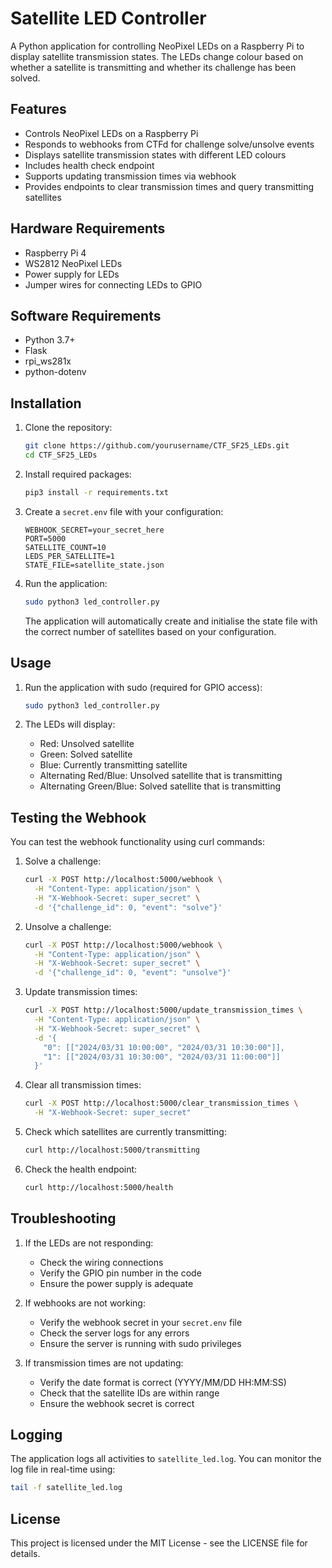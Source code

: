 # Satellite LED Controller

A Python application for controlling NeoPixel LEDs on a Raspberry Pi to display satellite transmission states. The LEDs change colour based on whether a satellite is transmitting and whether its challenge has been solved.

## Features

- Controls NeoPixel LEDs on a Raspberry Pi
- Responds to webhooks from CTFd for challenge solve/unsolve events
- Displays satellite transmission states with different LED colours
- Includes health check endpoint
- Supports updating transmission times via webhook
- Provides endpoints to clear transmission times and query transmitting satellites

## Hardware Requirements

- Raspberry Pi 4
- WS2812 NeoPixel LEDs
- Power supply for LEDs
- Jumper wires for connecting LEDs to GPIO

## Software Requirements

- Python 3.7+
- Flask
- rpi_ws281x
- python-dotenv

## Installation

1. Clone the repository:
   ```bash
   git clone https://github.com/yourusername/CTF_SF25_LEDs.git
   cd CTF_SF25_LEDs
   ```

2. Install required packages:
   ```bash
   pip3 install -r requirements.txt
   ```

3. Create a `secret.env` file with your configuration:
   ```
   WEBHOOK_SECRET=your_secret_here
   PORT=5000
   SATELLITE_COUNT=10
   LEDS_PER_SATELLITE=1
   STATE_FILE=satellite_state.json
   ```

4. Run the application:
   ```bash
   sudo python3 led_controller.py
   ```
   The application will automatically create and initialise the state file with the correct number of satellites based on your configuration.

## Usage

1. Run the application with sudo (required for GPIO access):
   ```bash
   sudo python3 led_controller.py
   ```

2. The LEDs will display:
   - Red: Unsolved satellite
   - Green: Solved satellite
   - Blue: Currently transmitting satellite
   - Alternating Red/Blue: Unsolved satellite that is transmitting
   - Alternating Green/Blue: Solved satellite that is transmitting

## Testing the Webhook

You can test the webhook functionality using curl commands:

1. Solve a challenge:
   ```bash
   curl -X POST http://localhost:5000/webhook \
     -H "Content-Type: application/json" \
     -H "X-Webhook-Secret: super_secret" \
     -d '{"challenge_id": 0, "event": "solve"}'
   ```

2. Unsolve a challenge:
   ```bash
   curl -X POST http://localhost:5000/webhook \
     -H "Content-Type: application/json" \
     -H "X-Webhook-Secret: super_secret" \
     -d '{"challenge_id": 0, "event": "unsolve"}'
   ```

3. Update transmission times:
   ```bash
   curl -X POST http://localhost:5000/update_transmission_times \
     -H "Content-Type: application/json" \
     -H "X-Webhook-Secret: super_secret" \
     -d '{
       "0": [["2024/03/31 10:00:00", "2024/03/31 10:30:00"]],
       "1": [["2024/03/31 10:30:00", "2024/03/31 11:00:00"]]
     }'
   ```

4. Clear all transmission times:
   ```bash
   curl -X POST http://localhost:5000/clear_transmission_times \
     -H "X-Webhook-Secret: super_secret"
   ```

5. Check which satellites are currently transmitting:
   ```bash
   curl http://localhost:5000/transmitting
   ```

6. Check the health endpoint:
   ```bash
   curl http://localhost:5000/health
   ```

## Troubleshooting

1. If the LEDs are not responding:
   - Check the wiring connections
   - Verify the GPIO pin number in the code
   - Ensure the power supply is adequate

2. If webhooks are not working:
   - Verify the webhook secret in your `secret.env` file
   - Check the server logs for any errors
   - Ensure the server is running with sudo privileges

3. If transmission times are not updating:
   - Verify the date format is correct (YYYY/MM/DD HH:MM:SS)
   - Check that the satellite IDs are within range
   - Ensure the webhook secret is correct

## Logging

The application logs all activities to `satellite_led.log`. You can monitor the log file in real-time using:
```bash
tail -f satellite_led.log
```

## License

This project is licensed under the MIT License - see the LICENSE file for details.